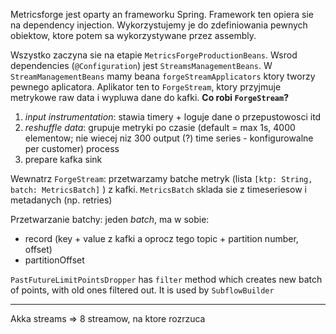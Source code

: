 Metricsforge jest oparty an frameworku Spring. Framework ten opiera sie na dependency injection. Wykorzystujemy je do zdefiniowania pewnych obiektow, ktore potem sa wykorzystywane przez assembly.


Wszystko zaczyna sie na etapie `MetricsForgeProductionBeans`. 
Wsrod dependencies (`@Configuration`) jest `StreamsManagementBeans`.
W `StreamManagementBeans` mamy beana `forgeStreamApplicators` ktory tworzy pewnego aplicatora. Aplikator ten to `ForgeStream`, ktory przyjmuje metrykowe raw data i wypluwa dane do kafki. 
**Co robi `ForgeStream`?**
1. *input instrumentation*: stawia timery + loguje dane o przepustowosci itd
2. *reshuffle data*: grupuje metryki po czasie (default = max 1s, 4000 elementow; nie wiecej niz 300 output (?) time series - konfigurowalne per customer)
	process
3. prepare kafka sink



Wewnatrz `ForgeStream`:
przetwarzamy batche metryk (lista `[ktp: String, batch: MetricsBatch]` ) z kafki. `MetricsBatch` sklada sie z timeseriesow i metadanych (np. retries)

Przetwarzanie batchy:
jeden *batch*, ma w sobie:
- record (key + value z kafki a oprocz tego topic + partition number, offset)
- partitionOffset



`PastFutureLimitPointsDropper` has `filter` method which creates new batch of points, with old ones filtered out.
It is used by `SubflowBuilder`



--------

Akka streams => 8 streamow, na ktore rozrzuca 